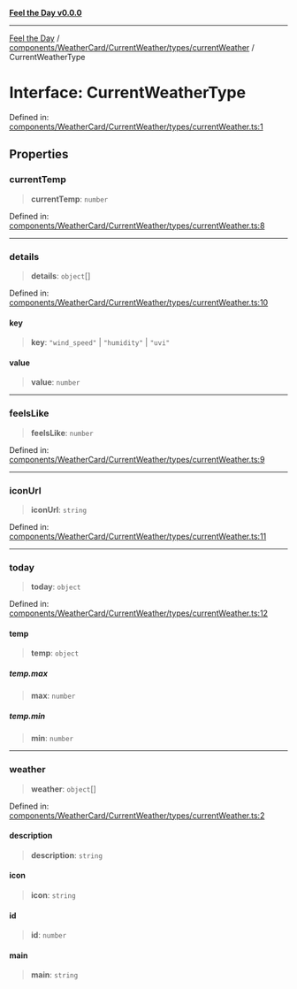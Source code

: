 [**Feel the Day v0.0.0**](../../../../../../README.md)

***

[Feel the Day](../../../../../../README.md) / [components/WeatherCard/CurrentWeather/types/currentWeather](../README.md) / CurrentWeatherType

# Interface: CurrentWeatherType

Defined in: [components/WeatherCard/CurrentWeather/types/currentWeather.ts:1](https://github.com/HyeinKang/feel-the-day/blob/8289c79f2741a9407fd7ce6a81056ae02e4eeed7/src/components/WeatherCard/CurrentWeather/types/currentWeather.ts#L1)

## Properties

### currentTemp

> **currentTemp**: `number`

Defined in: [components/WeatherCard/CurrentWeather/types/currentWeather.ts:8](https://github.com/HyeinKang/feel-the-day/blob/8289c79f2741a9407fd7ce6a81056ae02e4eeed7/src/components/WeatherCard/CurrentWeather/types/currentWeather.ts#L8)

***

### details

> **details**: `object`[]

Defined in: [components/WeatherCard/CurrentWeather/types/currentWeather.ts:10](https://github.com/HyeinKang/feel-the-day/blob/8289c79f2741a9407fd7ce6a81056ae02e4eeed7/src/components/WeatherCard/CurrentWeather/types/currentWeather.ts#L10)

#### key

> **key**: `"wind_speed"` \| `"humidity"` \| `"uvi"`

#### value

> **value**: `number`

***

### feelsLike

> **feelsLike**: `number`

Defined in: [components/WeatherCard/CurrentWeather/types/currentWeather.ts:9](https://github.com/HyeinKang/feel-the-day/blob/8289c79f2741a9407fd7ce6a81056ae02e4eeed7/src/components/WeatherCard/CurrentWeather/types/currentWeather.ts#L9)

***

### iconUrl

> **iconUrl**: `string`

Defined in: [components/WeatherCard/CurrentWeather/types/currentWeather.ts:11](https://github.com/HyeinKang/feel-the-day/blob/8289c79f2741a9407fd7ce6a81056ae02e4eeed7/src/components/WeatherCard/CurrentWeather/types/currentWeather.ts#L11)

***

### today

> **today**: `object`

Defined in: [components/WeatherCard/CurrentWeather/types/currentWeather.ts:12](https://github.com/HyeinKang/feel-the-day/blob/8289c79f2741a9407fd7ce6a81056ae02e4eeed7/src/components/WeatherCard/CurrentWeather/types/currentWeather.ts#L12)

#### temp

> **temp**: `object`

##### temp.max

> **max**: `number`

##### temp.min

> **min**: `number`

***

### weather

> **weather**: `object`[]

Defined in: [components/WeatherCard/CurrentWeather/types/currentWeather.ts:2](https://github.com/HyeinKang/feel-the-day/blob/8289c79f2741a9407fd7ce6a81056ae02e4eeed7/src/components/WeatherCard/CurrentWeather/types/currentWeather.ts#L2)

#### description

> **description**: `string`

#### icon

> **icon**: `string`

#### id

> **id**: `number`

#### main

> **main**: `string`
